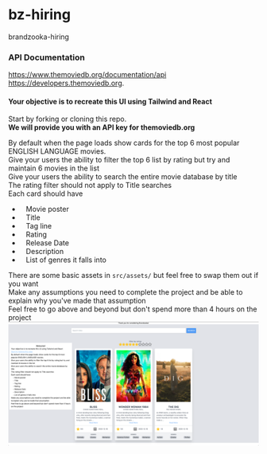 # bz-hiring
brandzooka-hiring



### API Documentation
https://www.themoviedb.org/documentation/api
https://developers.themoviedb.org.



          
#### Your objective is to recreate this UI using Tailwind and React
Start by forking or cloning this repo.  <br />
<b>We will provide you with an API key for themoviedb.org</b>
          <div className="text-lg">By default when the page loads show cards for the top 6 most popular ENGLISH LANGUAGE movies.</div>
          <div className="text-lg">Give your users the ability to filter the top 6 list by rating but try and maintain 6 movies in the list</div>
          <div className="text-lg">Give your users the ability to search the entire movie database by title</div>
          <div className="text-lg">The rating filter should not apply to Title searches</div>
          <div className="text-lg">Each card should have <ul>
            <li>&nbsp;&nbsp;&nbsp;Movie poster</li>
            <li>&nbsp;&nbsp;&nbsp;Title</li>
            <li>&nbsp;&nbsp;&nbsp;Tag line</li>
            <li>&nbsp;&nbsp;&nbsp;Rating</li>
            <li>&nbsp;&nbsp;&nbsp;Release Date</li>
            <li>&nbsp;&nbsp;&nbsp;Description</li>
            <li>&nbsp;&nbsp;&nbsp;List of genres it falls into</li>
            </ul></div>
          <div className="text-lg">There are some basic assets in `src/assets/` but feel free to swap them out if you want</div>
          <div className="text-lg">Make any assumptions you need to complete the project and be able to explain why you've made that assumption</div>
          <div className="text-lg">Feel free to go above and beyond but don't spend more than 4 hours on the project</div>
        </div>
![Challenge](./challenge.png)
